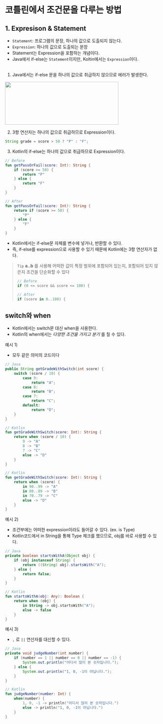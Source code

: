 # 코틀린에서 조건문을 다루는 방법
## 1. Expresison & Statement
* `Statement`: 프로그램의 문장, 하나의 값으로 도출되지 않는다.
* `Expression`: 하나의 값으로 도출되는 문장
* Statement는 Expression을 포함하는 개념이다.
* Java에서 if-else는 `Statement`이지만, Koltin에서는 `Expression`이다.
<br></br>
1. Java에서는 if-else 문을 하나의 값으로 취급하지 않으므로 에러가 발생한다.
<img src="https://user-images.githubusercontent.com/50009240/210512739-4c31853b-7fab-4941-8204-82954c8c572f.png" width="370" height="140">

2. 3항 연산자는 하나의 값으로 취급하므로 Expression이다.
```java
String grade = score > 50 ? "P" : "F";
```

3. Kotlin의 if-else는 하나의 값으로 취급하므로 Expression이다. 
```kotlin
// Before
fun getPassOrFail(score: Int): String {
    if (score >= 50) {
        return "P"
    } else {
        return "F"
    }
}
```
```kotlin
// After
fun getPassOrFail(score: Int): String {
    return if (score >= 50) {
        "P"
    } else {
        "F"
    }
}
```
* Kotlin에서는 if-else문 자체를 변수에 넣거나, 반환할 수 있다.
* 즉, if-else를 expression으로 사용할 수 있기 때문에 Kotlin에는 3항 연산자가 없다.

> `Tip` **a..b** 를 사용해 어떠한 값이 특정 범위에 포함되어 있는지, 포함되어 있지 않은지 조건을 단순화할 수 있다
> ```kotlin
> // Before
> if (0 <= score && score <= 100) {
> ```
> ```kotlin
> // After
> if (score in 0..100) {
> ```

## switch와 when
* Kotlin에서는 switch문 대신 when을 사용한다. 
* Kotlin의 when에서는 *다양한 조건을 가지고 분기* 를 칠 수 있다.


예시 1) 
* 모두 같은 의미의 코드이다
```Java
// Java
public String getGradeWithSwitch(int score) {
    switch (score / 10) {
        case 9:
            return "A";
        case 8:
            return "B";
        case 7:
            return "C"; 
        default:
            return "D";
    }
}
```
```kotlin
// Kotlin
fun getGradeWithSwitch(score: Int): String {
    return when (score / 10) {
        9 -> "A"
        8 -> "B"
        7 -> "C"
        else -> "D"
    }
}
```
```kotlin
// Kotlin
fun getGradeWithSwitch(score: Int): String {
    return when (score) {
        in 90..99 -> "A"
        in 80..89 -> "B"
        in 70..79 -> "C"
        else -> "D"
    }
}
```

예시 2)
* 조건부에는 어떠한 expression이라도 들어갈 수 있다. (ex. is Type)
* Kotlin코드에서 in String을 통해 Type 체크를 했으므로, obj를 바로 사용할 수 있다.
```java
// Java
private boolean startsWithA(Object obj) {
    if (obj instanceof String) {
        return ((String) obj).startsWith("A");
    } else {
        return false;
    }
}
```
```kotlin
// Kotlin
fun startsWithA(obj: Any): Boolean {
    return when (obj) {
        in String -> obj.startsWith("A");
        else -> false
    }
}
```

예시 3)
* `,` 로 `||` 연산자를 대신할 수 있다.
```java
// Java
private void judgeNumber(int number) {
    if (number == 1 || number == 0 || number == -1) {
        System.out.println("어디서 많이 본 숫자입니다.");
    } else {
        System.out.println("1, 0, -1이 아닙니다.");
    }
}
```
```Kotlin
// Kotlin
fun judgeNumber(number: Int) {
    when(number) {
        1, 0, -1 -> println("어디서 많이 본 숫자입니다.")
        else -> println("1, 0, -1이 아닙니다.")
    }
}
```

